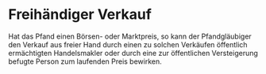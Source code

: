 # Freihändiger Verkauf

Hat das Pfand einen Börsen- oder Marktpreis, so kann der Pfandgläubiger den Verkauf aus freier Hand durch einen zu solchen Verkäufen öffentlich ermächtigten Handelsmakler oder durch eine zur öffentlichen Versteigerung befugte Person zum laufenden Preis bewirken.